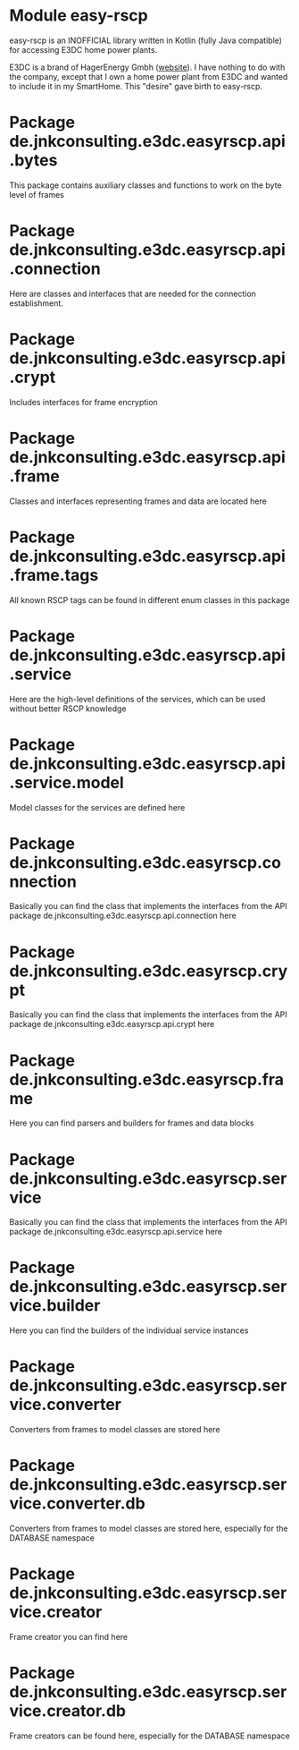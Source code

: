 # Module easy-rscp

easy-rscp is an INOFFICIAL library written in Kotlin (fully Java compatible) for accessing E3DC home power plants.

E3DC is a brand of HagerEnergy Gmbh ([website](https://www.e3dc.com/)). I have nothing to do with the company, except that I own a home power plant from E3DC and wanted to include it in my SmartHome. This "desire" gave birth to easy-rscp. 

# Package de.jnkconsulting.e3dc.easyrscp.api.bytes

This package contains auxiliary classes and functions to work on the byte level of frames

# Package de.jnkconsulting.e3dc.easyrscp.api.connection

Here are classes and interfaces that are needed for the connection establishment.

# Package de.jnkconsulting.e3dc.easyrscp.api.crypt

Includes interfaces for frame encryption

# Package de.jnkconsulting.e3dc.easyrscp.api.frame

Classes and interfaces representing frames and data are located here

# Package de.jnkconsulting.e3dc.easyrscp.api.frame.tags

All known RSCP tags can be found in different enum classes in this package

# Package de.jnkconsulting.e3dc.easyrscp.api.service

Here are the high-level definitions of the services, which can be used without better RSCP knowledge

# Package de.jnkconsulting.e3dc.easyrscp.api.service.model

Model classes for the services are defined here

# Package de.jnkconsulting.e3dc.easyrscp.connection

Basically you can find the class that implements the interfaces from the API package de.jnkconsulting.e3dc.easyrscp.api.connection here

# Package de.jnkconsulting.e3dc.easyrscp.crypt

Basically you can find the class that implements the interfaces from the API package de.jnkconsulting.e3dc.easyrscp.api.crypt here

# Package de.jnkconsulting.e3dc.easyrscp.frame

Here you can find parsers and builders for frames and data blocks

# Package de.jnkconsulting.e3dc.easyrscp.service

Basically you can find the class that implements the interfaces from the API package de.jnkconsulting.e3dc.easyrscp.api.service here

# Package de.jnkconsulting.e3dc.easyrscp.service.builder

Here you can find the builders of the individual service instances

# Package de.jnkconsulting.e3dc.easyrscp.service.converter

Converters from frames to model classes are stored here

# Package de.jnkconsulting.e3dc.easyrscp.service.converter.db

Converters from frames to model classes are stored here, especially for the DATABASE namespace

# Package de.jnkconsulting.e3dc.easyrscp.service.creator

Frame creator you can find here

# Package de.jnkconsulting.e3dc.easyrscp.service.creator.db

Frame creators can be found here, especially for the DATABASE namespace
